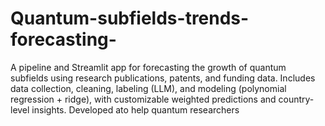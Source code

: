 # Quantum-subfields-trends-forecasting-
A pipeline and Streamlit app for forecasting the growth of quantum subfields  using research publications, patents, and funding data. Includes data collection, cleaning, labeling (LLM), and modeling (polynomial regression + ridge), with customizable weighted predictions and country-level insights. Developed ato help quantum researchers
